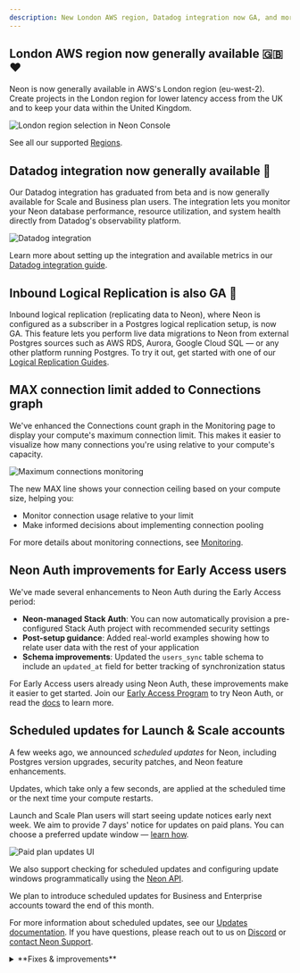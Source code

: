 ```yaml
---
description: New London AWS region, Datadog integration now GA, and more
---
```


## London AWS region now generally available 🇬🇧 ❤️

Neon is now generally available in AWS's London region (eu-west-2). Create projects in the London region for lower latency access from the UK and to keep your data within the United Kingdom.

![London region selection in Neon Console](/docs/relnotes/london_region.png)

See all our supported [Regions](/docs/introduction/regions).

## Datadog integration now generally available 🎉

Our Datadog integration has graduated from beta and is now generally available for Scale and Business plan users. The integration lets you monitor your Neon database performance, resource utilization, and system health directly from Datadog's observability platform.

![Datadog integration](/docs/relnotes/datadog_header.png)

Learn more about setting up the integration and available metrics in our [Datadog integration guide](/docs/guides/datadog).

## Inbound Logical Replication is also GA 🔄

Inbound logical replication (replicating data to Neon), where Neon is configured as a subscriber in a Postgres logical replication setup, is now GA. This feature lets you perform live data migrations to Neon from external Postgres sources such as AWS RDS, Aurora, Google Cloud SQL — or any other platform running Postgres. To try it out, get started with one of our [Logical Replication Guides](/docs/guides/logical-replication-guide#replicate-data-to-neon).

## MAX connection limit added to Connections graph

We've enhanced the Connections count graph in the Monitoring page to display your compute's maximum connection limit. This makes it easier to visualize how many connections you're using relative to your compute's capacity.

![Maximum connections monitoring](/docs/relnotes/max_connections_monitoring.png)

The new MAX line shows your connection ceiling based on your compute size, helping you:

- Monitor connection usage relative to your limit
- Make informed decisions about implementing connection pooling

For more details about monitoring connections, see [Monitoring](/docs/introduction/monitoring-page#connections-count).

## Neon Auth improvements for Early Access users

We've made several enhancements to Neon Auth during the Early Access period:

- **Neon-managed Stack Auth**: You can now automatically provision a pre-configured Stack Auth project with recommended security settings
- **Post-setup guidance**: Added real-world examples showing how to relate user data with the rest of your application
- **Schema improvements**: Updated the `users_sync` table schema to include an `updated_at` field for better tracking of synchronization status

For Early Access users already using Neon Auth, these improvements make it easier to get started. Join our [Early Access Program](https://console.neon.tech/app/settings/early-access) to try Neon Auth, or read the [docs](/docs/guides/neon-auth) to learn more.

## Scheduled updates for Launch & Scale accounts

A few weeks ago, we announced _scheduled updates_ for Neon, including Postgres version upgrades, security patches, and Neon feature enhancements.

Updates, which take only a few seconds, are applied at the scheduled time or the next time your compute restarts.

Launch and Scale Plan users will start seeing update notices early next week. We aim to provide 7 days' notice for updates on paid plans. You can choose a preferred update window — [learn how](/docs/manage/updates#updates-on-paid-plans).

![Paid plan updates UI](/docs/manage/paid_plan_updates.png)

We also support checking for scheduled updates and configuring update windows programmatically using the [Neon API](/docs/manage/updates#check-for-updates-using-the-neon-api).

We plan to introduce scheduled updates for Business and Enterprise accounts toward the end of this month.

For more information about scheduled updates, see our [Updates documentation](/docs/manage/updates). If you have questions, please reach out to us on [Discord](https://discord.gg/92vNTzKDGp) or [contact Neon Support](https://console.neon.tech/app/projects?modal=support).

<details>

<summary>**Fixes & improvements**</summary>

- **Neon Console**

  - Improved the restore branch dialog by adding text wrapping for long branch names to avoid horizontal scrolling
  - Fixed an issue where the Metrics tab in the Monitoring section would remain in a perpetual loading state

</details>
